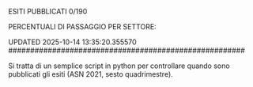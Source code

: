 ESITI PUBBLICATI 0/190 

PERCENTUALI DI PASSAGGIO PER SETTORE:

UPDATED 2025-10-14 13:35:20.355570
###################################################### 

Si tratta di un semplice script in python per controllare quando sono pubblicati gli esiti (ASN 2021, sesto quadrimestre).

